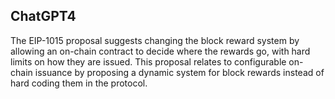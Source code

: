 ## ChatGPT4

The EIP-1015 proposal suggests changing the block reward system by allowing an on-chain contract to decide where the rewards go, with hard limits on how they are issued. This proposal relates to configurable on-chain issuance by proposing a dynamic system for block rewards instead of hard coding them in the protocol.
